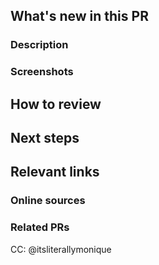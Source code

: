 ## What's new in this PR
### Description
[//]: # "[Required] Describe what's new in this PR in a few lines. A description and bullet points for specifics will suffice."



### Screenshots
[//]: # "Add any screenshots that will help your PR reviewer understand what’s going on in the PR!"
[//]: # "[Required] For frontend tasks: add screenshots of the layout and expected behavior (GIFs if you’re feeling extra fancy)!"
[//]: # "Use the provided image template. Drag the desired image into the PR, then copy the link into the placeholder."

[image placeholder]: <img src="place image link here!!!" width="240" height="540">



## How to review
[//]: # "/[Required] Describe the order in which to review files and what to expect when testing locally. Is there anything specifically you want feedback on? Should this be reviewed commit by commit, or all at once? What are some user flows to test? What are some edge cases to look out for?"



## Next steps
[//]: # "[Optional] - What has not yet been added to the PR, doesn’t yet have any functionality — essentially, what needs to be fixed or added."
[//]: # "[Optional] any temporary fixes in this PR that should be cleaned up later."



## Relevant links
### Online sources
[//]: # "[Optional] insert links to any useful tutorials or documentation that you used for this PR!"



### Related PRs
[//]: # "Add related PRs you're waiting on/ PRs that will conflict, etc; if this is a refactor, feel free to add PRs that previously modified this code"



CC: @itsliterallymonique
